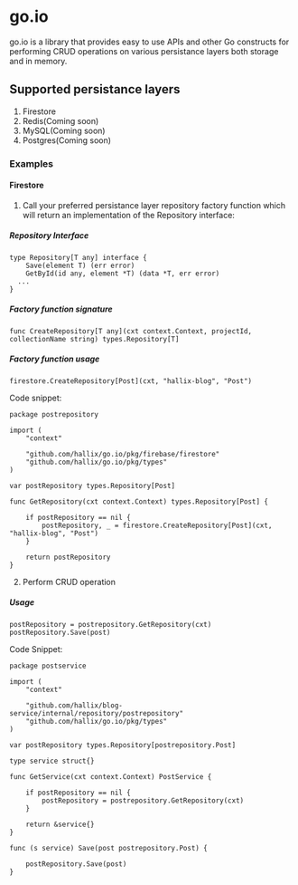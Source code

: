 # go.io
go.io is a library that provides easy to use APIs and other Go constructs for performing CRUD operations on various persistance layers both storage and in memory.
## Supported persistance layers
1. Firestore
2. Redis(Coming soon)
3. MySQL(Coming soon)
4. Postgres(Coming soon)

### Examples
#### Firestore

1. Call your preferred persistance layer repository factory function which will return an implementation of the Repository interface:
##### Repository Interface
```
type Repository[T any] interface {
	Save(element T) (err error)
	GetById(id any, element *T) (data *T, err error)
  ...
}
```
##### Factory function signature
`func CreateRepository[T any](cxt context.Context, projectId, collectionName string) types.Repository[T]`
##### Factory function usage

`firestore.CreateRepository[Post](cxt, "hallix-blog", "Post")`

Code snippet:
```
package postrepository

import (
	"context"

	"github.com/hallix/go.io/pkg/firebase/firestore"
	"github.com/hallix/go.io/pkg/types"
)

var postRepository types.Repository[Post]

func GetRepository(cxt context.Context) types.Repository[Post] {

	if postRepository == nil {
		postRepository, _ = firestore.CreateRepository[Post](cxt, "hallix-blog", "Post")
	}

	return postRepository
}
```

2. Perform CRUD operation

##### Usage
```
postRepository = postrepository.GetRepository(cxt)
postRepository.Save(post)
```

Code Snippet: 
```
package postservice

import (
	"context"

	"github.com/hallix/blog-service/internal/repository/postrepository"
	"github.com/hallix/go.io/pkg/types"
)

var postRepository types.Repository[postrepository.Post]

type service struct{}

func GetService(cxt context.Context) PostService {

	if postRepository == nil {
		postRepository = postrepository.GetRepository(cxt)
	}

	return &service{}
}

func (s service) Save(post postrepository.Post) {

	postRepository.Save(post)
}
```
